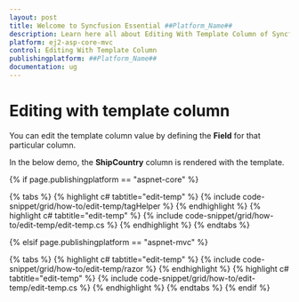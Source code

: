 ```yaml
---
layout: post
title: Welcome to Syncfusion Essential ##Platform_Name##
description: Learn here all about Editing With Template Column of Syncfusion Essential ##Platform_Name## widgets based on HTML5 and jQuery.
platform: ej2-asp-core-mvc
control: Editing With Template Column
publishingplatform: ##Platform_Name##
documentation: ug
---
```



# Editing with template column

You can edit the template column value by defining the **Field** for that particular column.

In the below demo, the **ShipCountry** column is rendered with the template.

{% if page.publishingplatform == "aspnet-core" %}

{% tabs %}
{% highlight c# tabtitle="edit-temp" %}
{% include code-snippet/grid/how-to/edit-temp/tagHelper %}
{% endhighlight %}
{% highlight c# tabtitle="edit-temp" %}
{% include code-snippet/grid/how-to/edit-temp/edit-temp.cs %}
{% endhighlight %}
{% endtabs %}

{% elsif page.publishingplatform == "aspnet-mvc" %}

{% tabs %}
{% highlight c# tabtitle="edit-temp" %}
{% include code-snippet/grid/how-to/edit-temp/razor %}
{% endhighlight %}
{% highlight c# tabtitle="edit-temp" %}
{% include code-snippet/grid/how-to/edit-temp/edit-temp.cs %}
{% endhighlight %}
{% endtabs %}
{% endif %}


